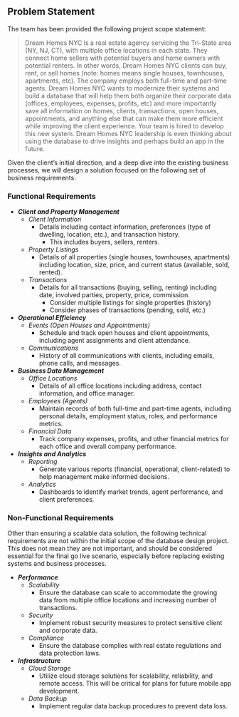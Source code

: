 ## Problem Statement

The team has been provided the following project scope statement:

> Dream Homes NYC is a real estate agency servicing the Tri-State area (NY, NJ, CT), with multiple office locations in each state. They connect home sellers with potential buyers and home owners with potential renters. In other words, Dream Homes NYC clients can buy, rent, or sell homes (note: homes means single houses, townhouses, apartments, etc). The company employs both full-time and part-time agents. Dream Homes NYC wants to modernize their systems and build a database that will help them both organize their corporate data (offices, employees, expenses, profits, etc) and more importantly save all information on homes, clients, transactions, open houses, appointments, and anything else that can make them more efficient while improving the client experience.  Your team is hired to develop this new system. Dream Homes NYC leadership is even thinking about using the database to drive insights and perhaps build an app in the future.

Given the client’s initial direction, and a deep dive into the existing business processes, we will design a solution focused on the following set of business requirements:

### Functional Requirements
  - ***Client and Property Management***
    - *Client Information*
      - Details including contact information, preferences (type of dwelling, location, etc.), and transaction history.
        - This includes buyers, sellers, renters.
    - *Property Listings*
        - Details of all properties (single houses, townhouses, apartments) including location, size, price, and current status (available, sold, rented).
    - *Transactions*
        - Details for all transactions (buying, selling, renting) including date, involved parties, property, price, commission.
            - Consider multiple listings for single properties (history)
            - Consider phases of transactions (pending, sold, etc.)
  - ***Operational Efficiency***
    - *Events (Open Houses and Appointments)*
        - Schedule and track open houses and client appointments, including agent assignments and client attendance.
    - *Communications*
        - History of all communications with clients, including emails, phone calls, and messages.
  - ***Business Data Management***
      - *Office Locations*
        - Details of all office locations including address, contact information, and office manager.
      - *Employees (Agents)*
        - Maintain records of both full-time and part-time agents, including personal details, employment status, roles, and performance metrics.
      - *Financial Data*
        - Track company expenses, profits, and other financial metrics for each office and overall company performance.
  - ***Insights and Analytics***
    - *Reporting*
      - Generate various reports (financial, operational, client-related) to help management make informed decisions.
    - *Analytics*
      - Dashboards to identify market trends, agent performance, and client preferences.

### Non-Functional Requirements

Other than ensuring a scalable data solution, the following technical requirements are not within the initial scope of the database design project. This does not mean they are not important, and should be considered essential for the final go live scenario, especially before replacing existing systems and business processes.

  - ***Performance***
    - *Scalability*
      - Ensure the database can scale to accommodate the growing data from multiple office locations and increasing number of transactions.
    - *Security*
      - Implement robust security measures to protect sensitive client and corporate data.
    - *Compliance*
      - Ensure the database complies with real estate regulations and data protection laws.
  - ***Infrastructure***
    - *Cloud Storage*
      - Utilize cloud storage solutions for scalability, reliability, and remote access. This will be critical for plans for future mobile app development.
    - *Data Backup*
      - Implement regular data backup procedures to prevent data loss.
